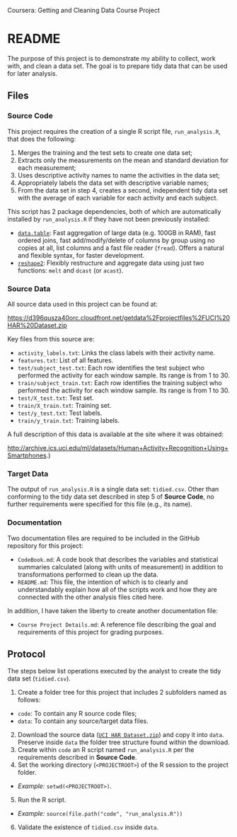Coursera: Getting and Cleaning Data Course Project

# README

The purpose of this project is to demonstrate my ability to collect, work with, and clean a data set. The goal is to prepare tidy data that can be used for later analysis.

## Files

### Source Code

This project requires the creation of a single R script file, `run_analysis.R`, that does the following:

1. Merges the training and the test sets to create one data set;
2. Extracts only the measurements on the mean and standard deviation for each measurement;
3. Uses descriptive activity names to name the activities in the data set;
4. Appropriately labels the data set with descriptive variable names;
5. From the data set in step 4, creates a second, independent tidy data set with the average of each variable for each activity and each subject.

This script has 2 package dependencies, both of which are automatically installed by `run_analysis.R` if they have not been previously installed:

* [`data.table`](https://github.com/Rdatatable/data.table/wiki): Fast aggregation of large data (e.g. 100GB in RAM), fast ordered joins, fast add/modify/delete of columns by group using no copies at all, list columns and a fast file reader (`fread`). Offers a natural and flexible syntax, for faster development.
* [`reshape2`](https://github.com/hadley/reshape): Flexibly restructure and aggregate data using just two functions: `melt` and `dcast` (or `acast`).

### Source Data

All source data used in this project can be found at:

https://d396qusza40orc.cloudfront.net/getdata%2Fprojectfiles%2FUCI%20HAR%20Dataset.zip

Key files from this source are:

* `activity_labels.txt`: Links the class labels with their activity name.
* `features.txt`: List of all features.
* `test/subject_test.txt`: Each row identifies the test subject who performed the activity for each window sample. Its range is from 1 to 30.
* `train/subject_train.txt`: Each row identifies the training subject who performed the activity for each window sample. Its range is from 1 to 30.
* `test/X_test.txt`: Test set.
* `train/X_train.txt`: Training set.
* `test/y_test.txt`: Test labels.
* `train/y_train.txt`: Training labels.

A full description of this data is available at the site where it was obtained:

http://archive.ics.uci.edu/ml/datasets/Human+Activity+Recognition+Using+Smartphones.)

### Target Data

The output of `run_analysis.R` is a single data set: `tidied.csv`. Other than conforming to the tidy data set described in step 5 of **Source Code**, no further requirements were specified for this file (e.g., its name).

### Documentation

Two documentation files are required to be included in the GitHub repository for this project:

* `CodeBook.md`: A code book that describes the variables and statistical summaries calculated (along with units of measurement) in addition to transformations performed to clean up the data.
* `README.md`: This file, the intention of which is to clearly and understandably explain how all of the scripts work and how they are connected with the other analysis files cited here.

In addition, I have taken the liberty to create another documentation file:

* `Course Project Details.md`: A reference file describing the goal and requirements of this project for grading purposes.

## Protocol

The steps below list operations executed by the analyst to create the tidy data set (`tidied.csv`).

1. Create a folder tree for this project that includes 2 subfolders named as follows:
 * `code`: To contain any R source code files;
 * `data`: To contain any source/target data files.
2. Download the source data ([`UCI HAR Dataset.zip`](https://d396qusza40orc.cloudfront.net/getdata%2Fprojectfiles%2FUCI%20HAR%20Dataset.zip)) and copy it into `data`.  Preserve inside `data` the folder tree structure found within the download.
3. Create within `code` an R script named `run_analysis.R` per the requirements described in **Source Code**.
4. Set the working directory (`<PROJECTROOT>`) of the R session to the project folder.
 * *Example:* `setwd(<PROJECTROOT>)`.
5. Run the R script.
 * *Example:* `source(file.path("code", "run_analysis.R"))`
6. Validate the existence of `tidied.csv` inside `data`.
